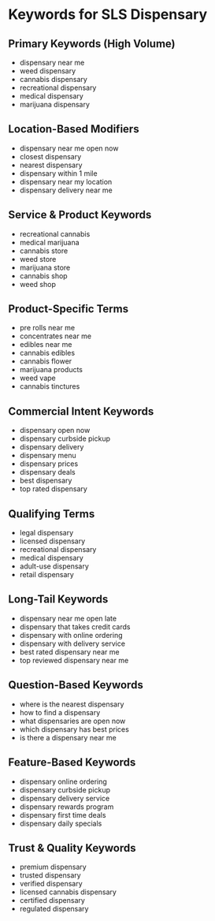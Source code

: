 # Keywords for SLS Dispensary

## Primary Keywords (High Volume)

- dispensary near me
- weed dispensary
- cannabis dispensary
- recreational dispensary
- medical dispensary
- marijuana dispensary

## Location-Based Modifiers

- dispensary near me open now
- closest dispensary
- nearest dispensary
- dispensary within 1 mile
- dispensary near my location
- dispensary delivery near me

## Service & Product Keywords

- recreational cannabis
- medical marijuana
- cannabis store
- weed store
- marijuana store
- cannabis shop
- weed shop

## Product-Specific Terms

- pre rolls near me
- concentrates near me
- edibles near me
- cannabis edibles
- cannabis flower
- marijuana products
- weed vape
- cannabis tinctures

## Commercial Intent Keywords

- dispensary open now
- dispensary curbside pickup
- dispensary delivery
- dispensary menu
- dispensary prices
- dispensary deals
- best dispensary
- top rated dispensary

## Qualifying Terms

- legal dispensary
- licensed dispensary
- recreational dispensary
- medical dispensary
- adult-use dispensary
- retail dispensary

## Long-Tail Keywords

- dispensary near me open late
- dispensary that takes credit cards
- dispensary with online ordering
- dispensary with delivery service
- best rated dispensary near me
- top reviewed dispensary near me

## Question-Based Keywords

- where is the nearest dispensary
- how to find a dispensary
- what dispensaries are open now
- which dispensary has best prices
- is there a dispensary near me

## Feature-Based Keywords

- dispensary online ordering
- dispensary curbside pickup
- dispensary delivery service
- dispensary rewards program
- dispensary first time deals
- dispensary daily specials

## Trust & Quality Keywords

- premium dispensary
- trusted dispensary
- verified dispensary
- licensed cannabis dispensary
- certified dispensary
- regulated dispensary
